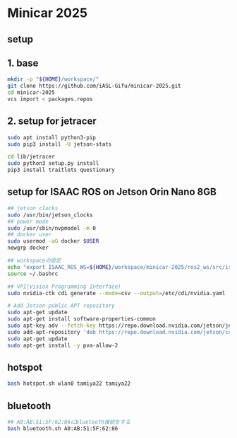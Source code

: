 # Minicar 2025

## setup

## 1. base
```bash
mkdir -p "${HOME}/workspace/"
git clone https://github.com/iASL-Gifu/minicar-2025.git
cd minicar-2025
vcs import < packages.repos
```

## 2. setup for jetracer
```bash
sudo apt install python3-pip
sudo pip3 install -U jetson-stats

cd lib/jetracer
sudo python3 setup.py install
pip3 install traitlets questionary
```

## setup for ISAAC ROS on Jetson Orin Nano 8GB
```bash
## jetson clocks
sudo /usr/bin/jetson_clocks
## power mode
sudo /usr/sbin/nvpmodel -m 0
## docker user
sudo usermod -aG docker $USER
newgrp docker

## workspaceの設定
echo "export ISAAC_ROS_WS=${HOME}/workspace/minicar-2025/ros2_ws/src/isaac-ros/" >> ~/.bashrc
source ~/.bashrc

## VPI(Vision Programming Interface)
sudo nvidia-ctk cdi generate --mode=csv --output=/etc/cdi/nvidia.yaml

# Add Jetson public APT repository
sudo apt-get update
sudo apt-get install software-properties-common
sudo apt-key adv --fetch-key https://repo.download.nvidia.com/jetson/jetson-ota-public.asc
sudo add-apt-repository 'deb https://repo.download.nvidia.com/jetson/common r36.4 main'
sudo apt-get update
sudo apt-get install -y pva-allow-2
```

## hotspot
```bash
bash hotspot.sh wlan0 tamiya22 tamiya22
```

## bluetooth
```bash
## A0:AB:51:5F:62:86にbluetooth接続をする
bash bluetooth.sh A0:AB:51:5F:62:86
```